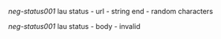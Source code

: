 *neg-status001* lau status - url - string end - random characters

*neg-status001* lau status - body - invalid